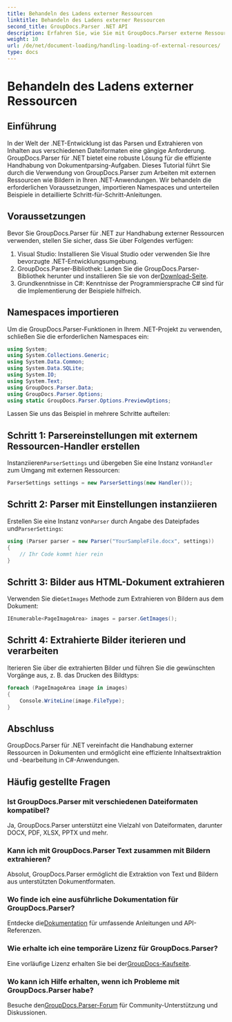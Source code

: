 ```yaml
---
title: Behandeln des Ladens externer Ressourcen
linktitle: Behandeln des Ladens externer Ressourcen
second_title: GroupDocs.Parser .NET API
description: Erfahren Sie, wie Sie mit GroupDocs.Parser externe Ressourcen in .NET für eine effiziente Dokumentanalyse und -extraktion handhaben.
weight: 10
url: /de/net/document-loading/handling-loading-of-external-resources/
type: docs
---
```

# Behandeln des Ladens externer Ressourcen

## Einführung
In der Welt der .NET-Entwicklung ist das Parsen und Extrahieren von Inhalten aus verschiedenen Dateiformaten eine gängige Anforderung. GroupDocs.Parser für .NET bietet eine robuste Lösung für die effiziente Handhabung von Dokumentparsing-Aufgaben. Dieses Tutorial führt Sie durch die Verwendung von GroupDocs.Parser zum Arbeiten mit externen Ressourcen wie Bildern in Ihren .NET-Anwendungen. Wir behandeln die erforderlichen Voraussetzungen, importieren Namespaces und unterteilen Beispiele in detaillierte Schritt-für-Schritt-Anleitungen.
## Voraussetzungen
Bevor Sie GroupDocs.Parser für .NET zur Handhabung externer Ressourcen verwenden, stellen Sie sicher, dass Sie über Folgendes verfügen:
1. Visual Studio: Installieren Sie Visual Studio oder verwenden Sie Ihre bevorzugte .NET-Entwicklungsumgebung.
2. GroupDocs.Parser-Bibliothek: Laden Sie die GroupDocs.Parser-Bibliothek herunter und installieren Sie sie von der[Download-Seite](https://releases.groupdocs.com/parser/net/).
3. Grundkenntnisse in C#: Kenntnisse der Programmiersprache C# sind für die Implementierung der Beispiele hilfreich.

## Namespaces importieren
Um die GroupDocs.Parser-Funktionen in Ihrem .NET-Projekt zu verwenden, schließen Sie die erforderlichen Namespaces ein:
```csharp
using System;
using System.Collections.Generic;
using System.Data.Common;
using System.Data.SQLite;
using System.IO;
using System.Text;
using GroupDocs.Parser.Data;
using GroupDocs.Parser.Options;
using static GroupDocs.Parser.Options.PreviewOptions;
```

Lassen Sie uns das Beispiel in mehrere Schritte aufteilen:
## Schritt 1: Parsereinstellungen mit externem Ressourcen-Handler erstellen
 Instanziieren`ParserSettings` und übergeben Sie eine Instanz von`Handler` zum Umgang mit externen Ressourcen:
```csharp
ParserSettings settings = new ParserSettings(new Handler());
```
## Schritt 2: Parser mit Einstellungen instanziieren
 Erstellen Sie eine Instanz von`Parser` durch Angabe des Dateipfades und`ParserSettings`:
```csharp
using (Parser parser = new Parser("YourSampleFile.docx", settings))
{
    // Ihr Code kommt hier rein
}
```
## Schritt 3: Bilder aus HTML-Dokument extrahieren
 Verwenden Sie die`GetImages` Methode zum Extrahieren von Bildern aus dem Dokument:
```csharp
IEnumerable<PageImageArea> images = parser.GetImages();
```
## Schritt 4: Extrahierte Bilder iterieren und verarbeiten
Iterieren Sie über die extrahierten Bilder und führen Sie die gewünschten Vorgänge aus, z. B. das Drucken des Bildtyps:
```csharp
foreach (PageImageArea image in images)
{
    Console.WriteLine(image.FileType);
}
```

## Abschluss
GroupDocs.Parser für .NET vereinfacht die Handhabung externer Ressourcen in Dokumenten und ermöglicht eine effiziente Inhaltsextraktion und -bearbeitung in C#-Anwendungen.

## Häufig gestellte Fragen
### Ist GroupDocs.Parser mit verschiedenen Dateiformaten kompatibel?
Ja, GroupDocs.Parser unterstützt eine Vielzahl von Dateiformaten, darunter DOCX, PDF, XLSX, PPTX und mehr.
### Kann ich mit GroupDocs.Parser Text zusammen mit Bildern extrahieren?
Absolut, GroupDocs.Parser ermöglicht die Extraktion von Text und Bildern aus unterstützten Dokumentformaten.
### Wo finde ich eine ausführliche Dokumentation für GroupDocs.Parser?
 Entdecke die[Dokumentation](https://tutorials.groupdocs.com/parser/net/) für umfassende Anleitungen und API-Referenzen.
### Wie erhalte ich eine temporäre Lizenz für GroupDocs.Parser?
 Eine vorläufige Lizenz erhalten Sie bei der[GroupDocs-Kaufseite](https://purchase.groupdocs.com/temporary-license/).
### Wo kann ich Hilfe erhalten, wenn ich Probleme mit GroupDocs.Parser habe?
 Besuche den[GroupDocs.Parser-Forum](https://forum.groupdocs.com/c/parser/17) für Community-Unterstützung und Diskussionen.